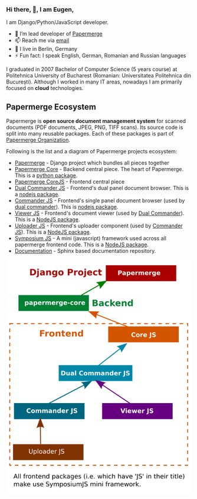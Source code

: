 ### Hi there, 👋, I am Eugen,

I am Django/Python/JavaScript developer.

- 🌱 I’m lead developer of [Papermerge](https://www.papermerge.com)
- 📫 Reach me via [email](mailto:eugen@papermerge.com)
- :round_pushpin: I live in Berlin, Germany
- ⚡ Fun fact: I speak English, German, Romanian and Russian languages

I graduated in 2007 Bachelor of Computer Science (5 years course) at
Politehnica University of Bucharest (Romanian: Universitatea Politehnica din
București). Although I worked in many IT areas, nowadays I am primarily
focused on **cloud** technologies.

## Papermerge Ecosystem

Papermerge is **open source document management system** for scanned documents
(PDF documents, JPEG, PNG, TIFF scans). Its source code is split into many
reusable packages. Each of these packages is part of [Papermerge Organization](https://github.com/papermerge).

Following is the list and a diagram of Papermerge projects ecosystem:

* [Papermerge](https://github.com/ciur/papermerge) - Django project which bundles all pieces together
* [Papermerge Core](https://github.com/papermerge/papermerge-core) - Backend central piece. The heart of Papermerge. This is a [python package](https://pypi.org/project/papermerge-core/).
* [Papermerge CoreJS](https://github.com/papermerge/core-js) - Frontend central piece
* [Dual Commander JS](https://github.com/papermerge/dual-commander-js) - Frontend's dual panel document browser. This is a [nodejs package](https://www.npmjs.com/package/@papermerge/dual-commander).
* [Commander JS](https://github.com/papermerge/commander-js) - Frontend's single panel document browser (used by [dual commander](https://github.com/papermerge/dual-commander-js)). This is [nodejs package](https://www.npmjs.com/package/@papermerge/commander).
* [Viewer JS](https://github.com/papermerge/viewer-js) - Frontend's document viewer (used by [Dual Commander](https://github.com/papermerge/dual-commander-js)). This is a [NodeJS package](https://www.npmjs.com/package/@papermerge/viewer).
* [Uploader JS](https://github.com/papermerge/uploader-js) - Frontend's uploader component (used by [Commander JS](https://github.com/papermerge/commander-js)). This is a [NodeJS package](https://www.npmjs.com/package/@papermerge/uploader).
* [Symposium JS](https://github.com/papermerge/symposium-js) - A mini (javascript) framework used across all papermerge frontend code. This is a [NodeJS package](https://www.npmjs.com/package/@papermerge/symposium).
* [Documentation](https://github.com/papermerge/documentation) - Sphinx based documentation repository.


![Org Diagram](./img/org-diagram.png)